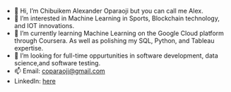 - 👋 Hi, I’m Chibuikem Alexander Oparaoji but you can call me Alex.
- 👀 I’m interested in Machine Learning in Sports, Blockchain technology, and IOT innovations.
- 🌱 I’m currently learning Machine Learning on the Google Cloud platform through Coursera. As well as polishing my SQL, Python, and Tableau expertise.
- 💞️ I’m looking for full-time oppurtunities in software development, data science,and software testing.
- 📫 Email: coparaoji@gmail.com
- LinkedIn: <a href="https://www.linkedin.com/in/chibuikem-oparaoji/" target="_blank" rel="noopener noreferrer">here<a>

<!---
coparaoji/coparaoji is a ✨ special ✨ repository because its `README.md` (this file) appears on your GitHub profile.
You can click the Preview link to take a look at your changes.
--->
